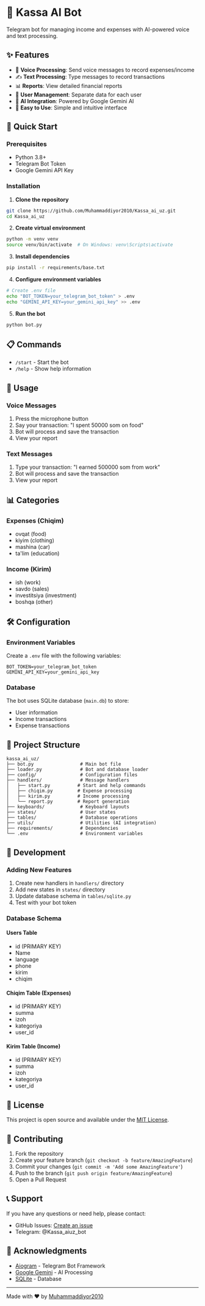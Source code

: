 # 🤖 Kassa AI Bot

Telegram bot for managing income and expenses with AI-powered voice and text processing.

## ✨ Features

- 🎤 **Voice Processing**: Send voice messages to record expenses/income
- ✍️ **Text Processing**: Type messages to record transactions
- 📊 **Reports**: View detailed financial reports
- 🔐 **User Management**: Separate data for each user
- 🤖 **AI Integration**: Powered by Google Gemini AI
- 📱 **Easy to Use**: Simple and intuitive interface

## 🚀 Quick Start

### Prerequisites

- Python 3.8+
- Telegram Bot Token
- Google Gemini API Key

### Installation

1. **Clone the repository**
```bash
git clone https://github.com/Muhammaddiyor2010/Kassa_ai_uz.git
cd Kassa_ai_uz
```

2. **Create virtual environment**
```bash
python -m venv venv
source venv/bin/activate  # On Windows: venv\Scripts\activate
```

3. **Install dependencies**
```bash
pip install -r requirements/base.txt
```

4. **Configure environment variables**
```bash
# Create .env file
echo "BOT_TOKEN=your_telegram_bot_token" > .env
echo "GEMINI_API_KEY=your_gemini_api_key" >> .env
```

5. **Run the bot**
```bash
python bot.py
```

## 📋 Commands

- `/start` - Start the bot
- `/help` - Show help information

## 🎯 Usage

### Voice Messages
1. Press the microphone button
2. Say your transaction: "I spent 50000 som on food"
3. Bot will process and save the transaction
4. View your report

### Text Messages
1. Type your transaction: "I earned 500000 som from work"
2. Bot will process and save the transaction
3. View your report

## 📊 Categories

### Expenses (Chiqim)
- ovqat (food)
- kiyim (clothing)
- mashina (car)
- ta'lim (education)

### Income (Kirim)
- ish (work)
- savdo (sales)
- investitsiya (investment)
- boshqa (other)

## 🛠️ Configuration

### Environment Variables

Create a `.env` file with the following variables:

```env
BOT_TOKEN=your_telegram_bot_token
GEMINI_API_KEY=your_gemini_api_key
```

### Database

The bot uses SQLite database (`main.db`) to store:
- User information
- Income transactions
- Expense transactions

## 📁 Project Structure

```
kassa_ai_uz/
├── bot.py                 # Main bot file
├── loader.py              # Bot and database loader
├── config/                # Configuration files
├── handlers/              # Message handlers
│   ├── start.py          # Start and help commands
│   ├── chiqim.py         # Expense processing
│   ├── kirim.py          # Income processing
│   └── report.py         # Report generation
├── keyboards/             # Keyboard layouts
├── states/                # User states
├── tables/                # Database operations
├── utils/                 # Utilities (AI integration)
├── requirements/          # Dependencies
└── .env                   # Environment variables
```

## 🔧 Development

### Adding New Features

1. Create new handlers in `handlers/` directory
2. Add new states in `states/` directory
3. Update database schema in `tables/sqlite.py`
4. Test with your bot token

### Database Schema

#### Users Table
- id (PRIMARY KEY)
- Name
- language
- phone
- kirim
- chiqim

#### Chiqim Table (Expenses)
- id (PRIMARY KEY)
- summa
- izoh
- kategoriya
- user_id

#### Kirim Table (Income)
- id (PRIMARY KEY)
- summa
- izoh
- kategoriya
- user_id

## 📝 License

This project is open source and available under the [MIT License](LICENSE).

## 🤝 Contributing

1. Fork the repository
2. Create your feature branch (`git checkout -b feature/AmazingFeature`)
3. Commit your changes (`git commit -m 'Add some AmazingFeature'`)
4. Push to the branch (`git push origin feature/AmazingFeature`)
5. Open a Pull Request

## 📞 Support

If you have any questions or need help, please contact:
- GitHub Issues: [Create an issue](https://github.com/Muhammaddiyor2010/Kassa_ai_uz/issues)
- Telegram: @Kassa_aiuz_bot

## 🙏 Acknowledgments

- [Aiogram](https://github.com/aiogram/aiogram) - Telegram Bot Framework
- [Google Gemini](https://ai.google.dev/) - AI Processing
- [SQLite](https://www.sqlite.org/) - Database

---

Made with ❤️ by [Muhammaddiyor2010](https://github.com/Muhammaddiyor2010)